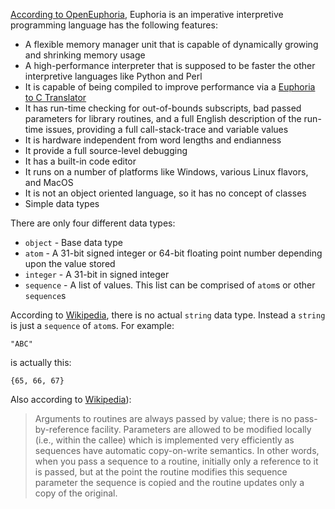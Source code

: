 [According to OpenEuphoria](https://openeuphoria.org/), Euphoria is an imperative
interpretive programming language has the following features:

* A flexible memory manager unit that is capable of dynamically growing and shrinking
  memory usage
* A high-performance interpreter that is supposed to be faster the other interpretive
  languages like Python and Perl
* It is capable of being compiled to improve performance via a 
  [Euphoria to C Translator](https://openeuphoria.org/docs/e2c.html#_606_euphoriatoctranslator)
* It has run-time checking for out-of-bounds subscripts, bad passed parameters for
  library routines, and a full English description of the run-time issues, providing
  a full call-stack-trace and variable values
* It is hardware independent from word lengths and endianness
* It provide a full source-level debugging
* It has a built-in code editor
* It runs on a number of platforms like Windows, various Linux flavors, and MacOS
* It is not an object oriented language, so it has no concept of classes
* Simple data types

There are only four different data types:

* `object` - Base data type
* `atom` - A 31-bit signed integer or 64-bit floating point number depending upon the
  value stored
* `integer` - A 31-bit in signed integer
* `sequence` - A list of values. This list can be comprised of `atom`s or other
  `sequence`s

According to [Wikipedia](https://en.wikipedia.org/wiki/Euphoria_(programming_language)),
there is no actual `string` data type. Instead a `string` is just a `sequence`
of `atom`s. For example:
```
"ABC"
```

is actually this:
```
{65, 66, 67}
```

Also according to [Wikipedia](https://en.wikipedia.org/wiki/Euphoria_(programming_language)#Parameter_passing)):

> Arguments to routines are always passed by value; there is no pass-by-reference facility.
  Parameters are allowed to be modified locally (i.e., within the callee) which is implemented
  very efficiently as sequences have automatic copy-on-write semantics. In other words, when you
  pass a sequence to a routine, initially only a reference to it is passed, but at the point the
  routine modifies this sequence parameter the sequence is copied and the routine updates only a
  copy of the original.
